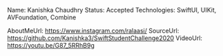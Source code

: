 Name: Kanishka Chaudhry
Status: Accepted
Technologies: SwiftUI, UIKit, AVFoundation, Combine

AboutMeUrl: https://www.instagram.com/ralaasi/
SourceUrl: https://github.com/Kanishka3/SwiftStudentChallenge2020
VideoUrl: https://youtu.be/G87_5RRhB9g

<!---
EXAMPLE
Name: John Appleseed
Status: Submitted <or> Winner <or> Distinguished <or> Rejected
Technologies: SwiftUI, RealityKit, CoreGraphic

AboutMeUrl: https://linkedin.com/in/johnappleseed
SourceUrl: https://github.com/johnappleseed/wwdc2025
VideoUrl: https://youtu.be/ABCDE123456
-->
